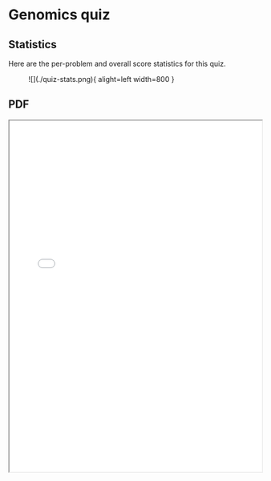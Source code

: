 # Genomics quiz

## Statistics

Here are the per-problem and overall score statistics for this quiz.

<figure markdown>
![](./quiz-stats.png){ alight=left width=800 }
</figure>

## PDF

<iframe width="100%" height="700" src="./quiz-genomics.pdf">
